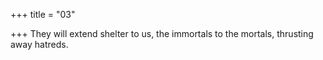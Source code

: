 +++
title = "03"

+++
They will extend shelter to us, the immortals to the mortals,
thrusting away hatreds.